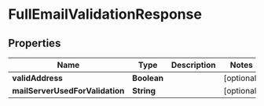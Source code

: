 
# FullEmailValidationResponse

## Properties
Name | Type | Description | Notes
------------ | ------------- | ------------- | -------------
**validAddress** | **Boolean** |  |  [optional]
**mailServerUsedForValidation** | **String** |  |  [optional]



